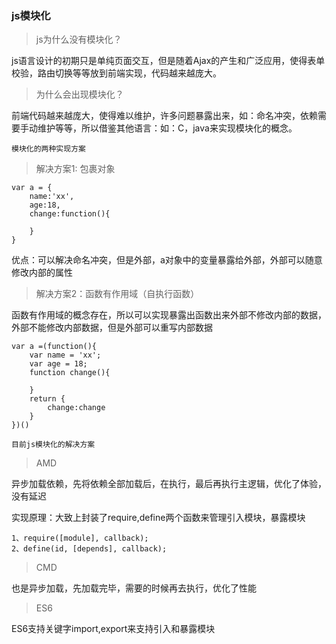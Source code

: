### js模块化

> js为什么没有模块化？

js语言设计的初期只是单纯页面交互，但是随着Ajax的产生和广泛应用，使得表单校验，路由切换等等放到前端实现，代码越来越庞大。

> 为什么会出现模块化？

前端代码越来越庞大，使得难以维护，许多问题暴露出来，如：命名冲突，依赖需要手动维护等等，所以借鉴其他语言：如：C，java来实现模块化的概念。

    模块化的两种实现方案
> 解决方案1: 包裹对象
```
var a = {
    name:'xx',
    age:18,
    change:function(){
        
    }
}
```

优点：可以解决命名冲突，但是外部，a对象中的变量暴露给外部，外部可以随意修改内部的属性

> 解决方案2：函数有作用域（自执行函数）

函数有作用域的概念存在，所以可以实现暴露出函数出来外部不修改内部的数据，外部不能修改内部数据，但是外部可以重写内部数据

```
var a =(function(){
    var name = 'xx';
    var age = 18;
    function change(){
        
    }
    return {
        change:change
    }
})()
```

    目前js模块化的解决方案
> AMD

异步加载依赖，先将依赖全部加载后，在执行，最后再执行主逻辑，优化了体验，没有延迟

实现原理：大致上封装了require,define两个函数来管理引入模块，暴露模块

```
1、require([module], callback);
2、define(id, [depends], callback);
```

> CMD

也是异步加载，先加载完毕，需要的时候再去执行，优化了性能

> ES6

ES6支持关键字import,export来支持引入和暴露模块